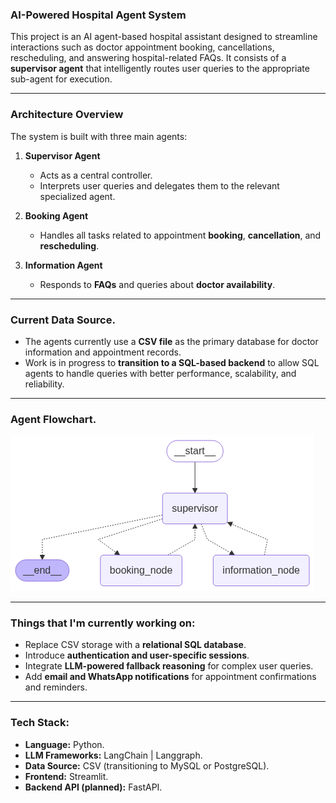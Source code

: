 ### AI-Powered Hospital Agent System

This project is an AI agent-based hospital assistant designed to streamline interactions such as doctor appointment booking, cancellations, rescheduling, and answering hospital-related FAQs. It consists of a **supervisor agent** that intelligently routes user queries to the appropriate sub-agent for execution.

---

### Architecture Overview

The system is built with three main agents:

1. **Supervisor Agent**
   - Acts as a central controller.
   - Interprets user queries and delegates them to the relevant specialized agent.
   
2. **Booking Agent**
   - Handles all tasks related to appointment **booking**, **cancellation**, and **rescheduling**.

3. **Information Agent**
   - Responds to **FAQs** and queries about **doctor availability**.

---

### Current Data Source.

- The agents currently use a **CSV file** as the primary database for doctor information and appointment records.
- Work is in progress to **transition to a SQL-based backend** to allow SQL agents to handle queries with better performance, scalability, and reliability.

---

### Agent Flowchart.

![Agent Architecture](./output.png)

---

### Things that I'm currently working on:

- Replace CSV storage with a **relational SQL database**.
- Introduce **authentication and user-specific sessions**.
- Integrate **LLM-powered fallback reasoning** for complex user queries.
- Add **email and WhatsApp notifications** for appointment confirmations and reminders.

---

### Tech Stack:

- **Language:** Python.
- **LLM Frameworks:** LangChain | Langgraph.
- **Data Source:** CSV (transitioning to MySQL or PostgreSQL).
- **Frontend:** Streamlit.
- **Backend API (planned):** FastAPI.
